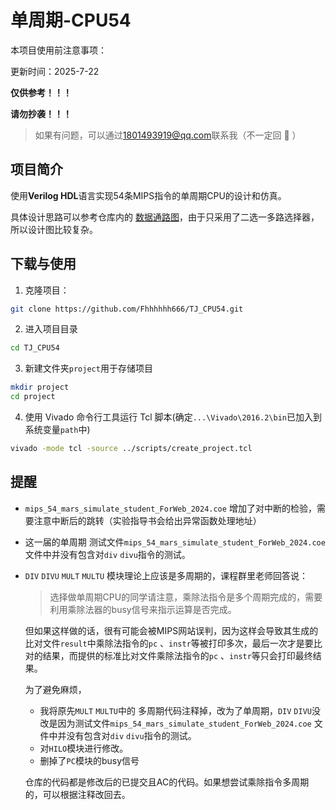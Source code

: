# 单周期-CPU54
本项目使用前注意事项：

更新时间：2025-7-22

**仅供参考！！！**


**请勿抄袭！！！**

>如果有问题，可以通过<1801493919@qq.com>联系我（不一定回 :shushing_face: ）

## 项目简介
使用**Verilog HDL**语言实现54条MIPS指令的单周期CPU的设计和仿真。

具体设计思路可以参考仓库内的 [数据通路图](https://github.com/Fhhhhhh666/TJ_CPU54/blob/main/%E6%95%B0%E6%8D%AE%E9%80%9A%E8%B7%AF.png)，由于只采用了二选一多路选择器，所以设计图比较复杂。

## 下载与使用
1. 克隆项目：
```bash
git clone https://github.com/Fhhhhhh666/TJ_CPU54.git
```
2. 进入项目目录
```bash
cd TJ_CPU54
```
3. 新建文件夹`project`用于存储项目
```bash
mkdir project
cd project
```

4. 使用 Vivado 命令行工具运行 Tcl 脚本(确定`...\Vivado\2016.2\bin`已加入到系统变量`path`中)
```bash
vivado -mode tcl -source ../scripts/create_project.tcl
```

## 提醒
- `mips_54_mars_simulate_student_ForWeb_2024.coe` 增加了对中断的检验，需要注意中断后的跳转（实验指导书会给出异常函数处理地址）
- 这一届的单周期 测试文件`mips_54_mars_simulate_student_ForWeb_2024.coe` 文件中并没有包含对`div` `divu`指令的测试。
- `DIV` `DIVU` `MULT` `MULTU` 模块理论上应该是多周期的，课程群里老师回答说：
    >选择做单周期CPU的同学请注意，乘除法指令是多个周期完成的，需要利用乘除法器的busy信号来指示运算是否完成。

    但如果这样做的话，很有可能会被MIPS网站误判，因为这样会导致其生成的比对文件`result`中乘除法指令的`pc` 、`instr`等被打印多次，最后一次才是要比对的结果，而提供的标准比对文件乘除法指令的`pc` 、`instr`等只会打印最终结果。

    为了避免麻烦，
    - 我将原先`MULT` `MULTU`中的 多周期代码注释掉，改为了单周期，`DIV` `DIVU`没改是因为测试文件`mips_54_mars_simulate_student_ForWeb_2024.coe` 文件中并没有包含对`div` `divu`指令的测试。
    - 对`HILO`模块进行修改。
    - 删掉了`PC`模块的busy信号

    仓库的代码都是修改后的已提交且AC的代码。如果想尝试乘除指令多周期的，可以根据注释改回去。
